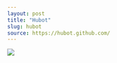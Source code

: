 ```yaml
---
layout: post
title: "Hubot"
slug: hubot
source: https://hubot.github.com/
---
```


<img src="/beautiful-open/screenshots/hubot.png">
